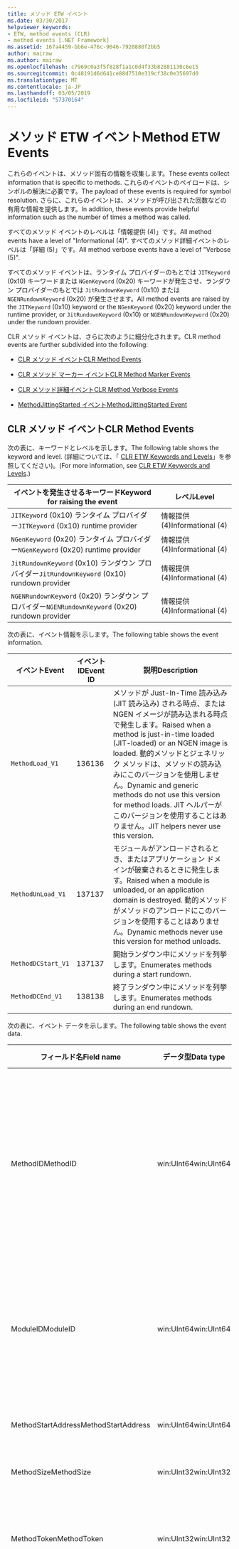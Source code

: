 ```yaml
---
title: メソッド ETW イベント
ms.date: 03/30/2017
helpviewer_keywords:
- ETW, method events (CLR)
- method events [.NET Framework]
ms.assetid: 167a4459-bb6e-476c-9046-7920880f2bb5
author: mairaw
ms.author: mairaw
ms.openlocfilehash: c7969c0a3f5f828f1a1c0d4f33b82881130c6e15
ms.sourcegitcommit: 0c48191d6d641ce88d7510e319cf38c0e35697d0
ms.translationtype: MT
ms.contentlocale: ja-JP
ms.lasthandoff: 03/05/2019
ms.locfileid: "57370164"
---
```

# <a name="method-etw-events"></a><span data-ttu-id="90978-102">メソッド ETW イベント</span><span class="sxs-lookup"><span data-stu-id="90978-102">Method ETW Events</span></span>

<a name="top"></a> <span data-ttu-id="90978-103">これらのイベントは、メソッド固有の情報を収集します。</span><span class="sxs-lookup"><span data-stu-id="90978-103">These events collect information that is specific to methods.</span></span> <span data-ttu-id="90978-104">これらのイベントのペイロードは、シンボルの解決に必要です。</span><span class="sxs-lookup"><span data-stu-id="90978-104">The payload of these events is required for symbol resolution.</span></span> <span data-ttu-id="90978-105">さらに、これらのイベントは、メソッドが呼び出された回数などの有用な情報を提供します。</span><span class="sxs-lookup"><span data-stu-id="90978-105">In addition, these events provide helpful information such as the number of times a method was called.</span></span>

<span data-ttu-id="90978-106">すべてのメソッド イベントのレベルは「情報提供 (4)」です。</span><span class="sxs-lookup"><span data-stu-id="90978-106">All method events have a level of "Informational (4)".</span></span> <span data-ttu-id="90978-107">すべてのメソッド詳細イベントのレベルは「詳細 (5)」です。</span><span class="sxs-lookup"><span data-stu-id="90978-107">All method verbose events have a level of "Verbose (5)".</span></span>

<span data-ttu-id="90978-108">すべてのメソッド イベントは、ランタイム プロバイダーのもとでは `JITKeyword` (0x10) キーワードまたは `NGenKeyword` (0x20) キーワードが発生させ、ランダウン プロバイダーのもとでは `JitRundownKeyword` (0x10) または `NGENRundownKeyword` (0x20) が発生させます。</span><span class="sxs-lookup"><span data-stu-id="90978-108">All method events are raised by the `JITKeyword` (0x10) keyword or the `NGenKeyword` (0x20) keyword under the runtime provider, or `JitRundownKeyword` (0x10) or `NGENRundownKeyword` (0x20) under the rundown provider.</span></span>

<span data-ttu-id="90978-109">CLR メソッド イベントは、さらに次のように細分化されます。</span><span class="sxs-lookup"><span data-stu-id="90978-109">CLR method events are further subdivided into the following:</span></span>

- [<span data-ttu-id="90978-110">CLR メソッド イベント</span><span class="sxs-lookup"><span data-stu-id="90978-110">CLR Method Events</span></span>](#clr_method_events)

- [<span data-ttu-id="90978-111">CLR メソッド マーカー イベント</span><span class="sxs-lookup"><span data-stu-id="90978-111">CLR Method Marker Events</span></span>](#clr_method_marker_events)

- [<span data-ttu-id="90978-112">CLR メソッド詳細イベント</span><span class="sxs-lookup"><span data-stu-id="90978-112">CLR Method Verbose Events</span></span>](#clr_method_verbose_events)

- [<span data-ttu-id="90978-113">MethodJittingStarted イベント</span><span class="sxs-lookup"><span data-stu-id="90978-113">MethodJittingStarted Event</span></span>](#methodjittingstarted_event)

<a name="clr_method_events"></a>

## <a name="clr-method-events"></a><span data-ttu-id="90978-114">CLR メソッド イベント</span><span class="sxs-lookup"><span data-stu-id="90978-114">CLR Method Events</span></span>

<span data-ttu-id="90978-115">次の表に、キーワードとレベルを示します。</span><span class="sxs-lookup"><span data-stu-id="90978-115">The following table shows the keyword and level.</span></span> <span data-ttu-id="90978-116">(詳細については、「 [CLR ETW Keywords and Levels](../../../docs/framework/performance/clr-etw-keywords-and-levels.md)」を参照してください)。</span><span class="sxs-lookup"><span data-stu-id="90978-116">(For more information, see [CLR ETW Keywords and Levels](../../../docs/framework/performance/clr-etw-keywords-and-levels.md).)</span></span>

|<span data-ttu-id="90978-117">イベントを発生させるキーワード</span><span class="sxs-lookup"><span data-stu-id="90978-117">Keyword for raising the event</span></span>|<span data-ttu-id="90978-118">レベル</span><span class="sxs-lookup"><span data-stu-id="90978-118">Level</span></span>|
|-----------------------------------|-----------|
|<span data-ttu-id="90978-119">`JITKeyword` (0x10) ランタイム プロバイダー</span><span class="sxs-lookup"><span data-stu-id="90978-119">`JITKeyword` (0x10) runtime provider</span></span>|<span data-ttu-id="90978-120">情報提供 (4)</span><span class="sxs-lookup"><span data-stu-id="90978-120">Informational (4)</span></span>|
|<span data-ttu-id="90978-121">`NGenKeyword` (0x20) ランタイム プロバイダー</span><span class="sxs-lookup"><span data-stu-id="90978-121">`NGenKeyword` (0x20) runtime provider</span></span>|<span data-ttu-id="90978-122">情報提供 (4)</span><span class="sxs-lookup"><span data-stu-id="90978-122">Informational (4)</span></span>|
|<span data-ttu-id="90978-123">`JitRundownKeyword` (0x10) ランダウン プロバイダー</span><span class="sxs-lookup"><span data-stu-id="90978-123">`JitRundownKeyword` (0x10) rundown provider</span></span>|<span data-ttu-id="90978-124">情報提供 (4)</span><span class="sxs-lookup"><span data-stu-id="90978-124">Informational (4)</span></span>|
|<span data-ttu-id="90978-125">`NGENRundownKeyword` (0x20) ランダウン プロバイダー</span><span class="sxs-lookup"><span data-stu-id="90978-125">`NGENRundownKeyword` (0x20) rundown provider</span></span>|<span data-ttu-id="90978-126">情報提供 (4)</span><span class="sxs-lookup"><span data-stu-id="90978-126">Informational (4)</span></span>|

<span data-ttu-id="90978-127">次の表に、イベント情報を示します。</span><span class="sxs-lookup"><span data-stu-id="90978-127">The following table shows the event information.</span></span>

|<span data-ttu-id="90978-128">イベント</span><span class="sxs-lookup"><span data-stu-id="90978-128">Event</span></span>|<span data-ttu-id="90978-129">イベント ID</span><span class="sxs-lookup"><span data-stu-id="90978-129">Event ID</span></span>|<span data-ttu-id="90978-130">説明</span><span class="sxs-lookup"><span data-stu-id="90978-130">Description</span></span>|
|-----------|--------------|-----------------|
|`MethodLoad_V1`|<span data-ttu-id="90978-131">136</span><span class="sxs-lookup"><span data-stu-id="90978-131">136</span></span>|<span data-ttu-id="90978-132">メソッドが Just-In-Time 読み込み (JIT 読み込み) される時点、または NGEN イメージが読み込まれる時点で発生します。</span><span class="sxs-lookup"><span data-stu-id="90978-132">Raised when a method is just-in-time loaded (JIT-loaded) or an NGEN image is loaded.</span></span> <span data-ttu-id="90978-133">動的メソッドとジェネリック メソッドは、メソッドの読み込みにこのバージョンを使用しません。</span><span class="sxs-lookup"><span data-stu-id="90978-133">Dynamic and generic methods do not use this version for method loads.</span></span> <span data-ttu-id="90978-134">JIT ヘルパーがこのバージョンを使用することはありません。</span><span class="sxs-lookup"><span data-stu-id="90978-134">JIT helpers never use this version.</span></span>|
|`MethodUnLoad_V1`|<span data-ttu-id="90978-135">137</span><span class="sxs-lookup"><span data-stu-id="90978-135">137</span></span>|<span data-ttu-id="90978-136">モジュールがアンロードされるとき、またはアプリケーション ドメインが破棄されるときに発生します。</span><span class="sxs-lookup"><span data-stu-id="90978-136">Raised when a module is unloaded, or an application domain is destroyed.</span></span> <span data-ttu-id="90978-137">動的メソッドがメソッドのアンロードにこのバージョンを使用することはありません。</span><span class="sxs-lookup"><span data-stu-id="90978-137">Dynamic methods never use this version for method unloads.</span></span>|
|`MethodDCStart_V1`|<span data-ttu-id="90978-138">137</span><span class="sxs-lookup"><span data-stu-id="90978-138">137</span></span>|<span data-ttu-id="90978-139">開始ランダウン中にメソッドを列挙します。</span><span class="sxs-lookup"><span data-stu-id="90978-139">Enumerates methods during a start rundown.</span></span>|
|`MethodDCEnd_V1`|<span data-ttu-id="90978-140">138</span><span class="sxs-lookup"><span data-stu-id="90978-140">138</span></span>|<span data-ttu-id="90978-141">終了ランダウン中にメソッドを列挙します。</span><span class="sxs-lookup"><span data-stu-id="90978-141">Enumerates methods during an end rundown.</span></span>|

<span data-ttu-id="90978-142">次の表に、イベント データを示します。</span><span class="sxs-lookup"><span data-stu-id="90978-142">The following table shows the event data.</span></span>

|<span data-ttu-id="90978-143">フィールド名</span><span class="sxs-lookup"><span data-stu-id="90978-143">Field name</span></span>|<span data-ttu-id="90978-144">データ型</span><span class="sxs-lookup"><span data-stu-id="90978-144">Data type</span></span>|<span data-ttu-id="90978-145">説明</span><span class="sxs-lookup"><span data-stu-id="90978-145">Description</span></span>|
|----------------|---------------|-----------------|
|<span data-ttu-id="90978-146">MethodID</span><span class="sxs-lookup"><span data-stu-id="90978-146">MethodID</span></span>|<span data-ttu-id="90978-147">win:UInt64</span><span class="sxs-lookup"><span data-stu-id="90978-147">win:UInt64</span></span>|<span data-ttu-id="90978-148">メソッドの一意の識別子。</span><span class="sxs-lookup"><span data-stu-id="90978-148">Unique identifier of a method.</span></span> <span data-ttu-id="90978-149">JIT ヘルパー メソッドの場合、これはメソッドの開始アドレスに設定されます。</span><span class="sxs-lookup"><span data-stu-id="90978-149">For JIT helper methods, this is set to the start address of the method.</span></span>|
|<span data-ttu-id="90978-150">ModuleID</span><span class="sxs-lookup"><span data-stu-id="90978-150">ModuleID</span></span>|<span data-ttu-id="90978-151">win:UInt64</span><span class="sxs-lookup"><span data-stu-id="90978-151">win:UInt64</span></span>|<span data-ttu-id="90978-152">このメソッドが属するモジュールの識別子 (JIT ヘルパーの場合は 0)。</span><span class="sxs-lookup"><span data-stu-id="90978-152">Identifier of the module to which this method belongs (0 for JIT helpers).</span></span>|
|<span data-ttu-id="90978-153">MethodStartAddress</span><span class="sxs-lookup"><span data-stu-id="90978-153">MethodStartAddress</span></span>|<span data-ttu-id="90978-154">win:UInt64</span><span class="sxs-lookup"><span data-stu-id="90978-154">win:UInt64</span></span>|<span data-ttu-id="90978-155">メソッドの開始アドレス。</span><span class="sxs-lookup"><span data-stu-id="90978-155">Start address of the method.</span></span>|
|<span data-ttu-id="90978-156">MethodSize</span><span class="sxs-lookup"><span data-stu-id="90978-156">MethodSize</span></span>|<span data-ttu-id="90978-157">win:UInt32</span><span class="sxs-lookup"><span data-stu-id="90978-157">win:UInt32</span></span>|<span data-ttu-id="90978-158">メソッドのサイズ。</span><span class="sxs-lookup"><span data-stu-id="90978-158">Size of the method.</span></span>|
|<span data-ttu-id="90978-159">MethodToken</span><span class="sxs-lookup"><span data-stu-id="90978-159">MethodToken</span></span>|<span data-ttu-id="90978-160">win:UInt32</span><span class="sxs-lookup"><span data-stu-id="90978-160">win:UInt32</span></span>|<span data-ttu-id="90978-161">動的メソッドおよび JIT ヘルパーの場合は 0。</span><span class="sxs-lookup"><span data-stu-id="90978-161">0 for dynamic methods and JIT helpers.</span></span>|
|<span data-ttu-id="90978-162">MethodFlags</span><span class="sxs-lookup"><span data-stu-id="90978-162">MethodFlags</span></span>|<span data-ttu-id="90978-163">win:UInt32</span><span class="sxs-lookup"><span data-stu-id="90978-163">win:UInt32</span></span>|<span data-ttu-id="90978-164">0x1:動的メソッド。</span><span class="sxs-lookup"><span data-stu-id="90978-164">0x1: Dynamic method.</span></span><br /><br /> <span data-ttu-id="90978-165">0x2:ジェネリック メソッド。</span><span class="sxs-lookup"><span data-stu-id="90978-165">0x2: Generic method.</span></span><br /><br /> <span data-ttu-id="90978-166">0x4:コードの JIT コンパイルされたメソッド (それ以外の場合の NGEN ネイティブ イメージ コード)。</span><span class="sxs-lookup"><span data-stu-id="90978-166">0x4: JIT-compiled code method (otherwise NGEN native image code).</span></span><br /><br /> <span data-ttu-id="90978-167">0x8:ヘルパー メソッドです。</span><span class="sxs-lookup"><span data-stu-id="90978-167">0x8: Helper method.</span></span>|
|<span data-ttu-id="90978-168">ClrInstanceID</span><span class="sxs-lookup"><span data-stu-id="90978-168">ClrInstanceID</span></span>|<span data-ttu-id="90978-169">win:UInt16</span><span class="sxs-lookup"><span data-stu-id="90978-169">win:UInt16</span></span>|<span data-ttu-id="90978-170">CLR または CoreCLR のインスタンスの一意の ID。</span><span class="sxs-lookup"><span data-stu-id="90978-170">Unique ID for the instance of CLR or CoreCLR.</span></span>|

[<span data-ttu-id="90978-171">ページのトップへ</span><span class="sxs-lookup"><span data-stu-id="90978-171">Back to top</span></span>](#top)

<a name="clr_method_marker_events"></a>

## <a name="clr-method-marker-events"></a><span data-ttu-id="90978-172">CLR メソッド マーカー イベント</span><span class="sxs-lookup"><span data-stu-id="90978-172">CLR Method Marker Events</span></span>

<span data-ttu-id="90978-173">これらのイベントはランダウン プロバイダーのもとでしか発生しません。</span><span class="sxs-lookup"><span data-stu-id="90978-173">These events are raised only under the rundown provider.</span></span> <span data-ttu-id="90978-174">これらは、開始ランダウンまたは終了ランダウン中にメソッド列挙体の終わりを示します。</span><span class="sxs-lookup"><span data-stu-id="90978-174">They signify the end of method enumeration during a start or end rundown.</span></span> <span data-ttu-id="90978-175">(つまり、 `NGENRundownKeyword`、 `JitRundownKeyword`、 `LoaderRundownKeyword`、または `AppDomainResourceManagementRundownKeyword` のキーワードが有効な場合に発生します。)</span><span class="sxs-lookup"><span data-stu-id="90978-175">(That is, they are raised when the `NGENRundownKeyword`, `JitRundownKeyword`, `LoaderRundownKeyword`, or `AppDomainResourceManagementRundownKeyword` keyword is enabled.)</span></span>

<span data-ttu-id="90978-176">次の表に、キーワードとレベルを示します。</span><span class="sxs-lookup"><span data-stu-id="90978-176">The following table shows the keyword and level.</span></span>

|<span data-ttu-id="90978-177">イベントを発生させるキーワード</span><span class="sxs-lookup"><span data-stu-id="90978-177">Keyword for raising the event</span></span>|<span data-ttu-id="90978-178">レベル</span><span class="sxs-lookup"><span data-stu-id="90978-178">Level</span></span>|
|-----------------------------------|-----------|
|<span data-ttu-id="90978-179">`AppDomainResourceManagementRundownKeyword` (0x800) ランダウン プロバイダー</span><span class="sxs-lookup"><span data-stu-id="90978-179">`AppDomainResourceManagementRundownKeyword` (0x800) rundown provider</span></span>|<span data-ttu-id="90978-180">情報提供 (4)</span><span class="sxs-lookup"><span data-stu-id="90978-180">Informational (4)</span></span>|
|<span data-ttu-id="90978-181">`JitRundownKeyword` (0x10) ランダウン プロバイダー</span><span class="sxs-lookup"><span data-stu-id="90978-181">`JitRundownKeyword` (0x10) rundown provider</span></span>|<span data-ttu-id="90978-182">情報提供 (4)</span><span class="sxs-lookup"><span data-stu-id="90978-182">Informational (4)</span></span>|
|<span data-ttu-id="90978-183">`NGENRundownKeyword` (0x20) ランダウン プロバイダー</span><span class="sxs-lookup"><span data-stu-id="90978-183">`NGENRundownKeyword` (0x20) rundown provider</span></span>|<span data-ttu-id="90978-184">情報提供 (4)</span><span class="sxs-lookup"><span data-stu-id="90978-184">Informational (4)</span></span>|

<span data-ttu-id="90978-185">次の表に、イベント情報を示します。</span><span class="sxs-lookup"><span data-stu-id="90978-185">The following table shows the event information.</span></span>

|<span data-ttu-id="90978-186">イベント</span><span class="sxs-lookup"><span data-stu-id="90978-186">Event</span></span>|<span data-ttu-id="90978-187">イベント ID</span><span class="sxs-lookup"><span data-stu-id="90978-187">Event ID</span></span>|<span data-ttu-id="90978-188">説明</span><span class="sxs-lookup"><span data-stu-id="90978-188">Description</span></span>|
|-----------|--------------|----------------|
|`DCStartInit_V1`|<span data-ttu-id="90978-189">147</span><span class="sxs-lookup"><span data-stu-id="90978-189">147</span></span>|<span data-ttu-id="90978-190">開始ランダウン中に列挙体の始まりの前に送信されます。</span><span class="sxs-lookup"><span data-stu-id="90978-190">Sent before the start of the enumeration during a start rundown.</span></span>|
|`DCStartComplete_V1`|<span data-ttu-id="90978-191">145</span><span class="sxs-lookup"><span data-stu-id="90978-191">145</span></span>|<span data-ttu-id="90978-192">開始ランダウン中に列挙体の終わりに送信されます。</span><span class="sxs-lookup"><span data-stu-id="90978-192">Sent at the end of the enumeration during a start rundown.</span></span>|
|`DCEndInit_V1`|<span data-ttu-id="90978-193">148</span><span class="sxs-lookup"><span data-stu-id="90978-193">148</span></span>|<span data-ttu-id="90978-194">終了ランダウン中に列挙体の始まりの前に送信されます。</span><span class="sxs-lookup"><span data-stu-id="90978-194">Sent before the start of the enumeration during an end rundown.</span></span>|
|`DCEndComplete_V1`|<span data-ttu-id="90978-195">146</span><span class="sxs-lookup"><span data-stu-id="90978-195">146</span></span>|<span data-ttu-id="90978-196">終了ランダウン中に列挙体の終わりに送信されます。</span><span class="sxs-lookup"><span data-stu-id="90978-196">Sent at the end of the enumeration during an end rundown.</span></span>|

<span data-ttu-id="90978-197">次の表に、イベント データを示します。</span><span class="sxs-lookup"><span data-stu-id="90978-197">The following table shows the event data.</span></span>

|<span data-ttu-id="90978-198">フィールド名</span><span class="sxs-lookup"><span data-stu-id="90978-198">Field name</span></span>|<span data-ttu-id="90978-199">データ型</span><span class="sxs-lookup"><span data-stu-id="90978-199">Data type</span></span>|<span data-ttu-id="90978-200">説明</span><span class="sxs-lookup"><span data-stu-id="90978-200">Description</span></span>|
|----------------|---------------|-----------------|
|<span data-ttu-id="90978-201">ClrInstanceID</span><span class="sxs-lookup"><span data-stu-id="90978-201">ClrInstanceID</span></span>|<span data-ttu-id="90978-202">win:UInt16</span><span class="sxs-lookup"><span data-stu-id="90978-202">win:UInt16</span></span>|<span data-ttu-id="90978-203">CLR または CoreCLR のインスタンスの一意の ID。</span><span class="sxs-lookup"><span data-stu-id="90978-203">Unique ID for the instance of CLR or CoreCLR.</span></span>|

[<span data-ttu-id="90978-204">ページのトップへ</span><span class="sxs-lookup"><span data-stu-id="90978-204">Back to top</span></span>](#top)

<a name="clr_method_verbose_events"></a>

## <a name="clr-method-verbose-events"></a><span data-ttu-id="90978-205">CLR メソッド詳細イベント</span><span class="sxs-lookup"><span data-stu-id="90978-205">CLR Method Verbose Events</span></span>

<span data-ttu-id="90978-206">次の表に、キーワードとレベルを示します。</span><span class="sxs-lookup"><span data-stu-id="90978-206">The following table shows the keyword and level.</span></span>

|<span data-ttu-id="90978-207">イベントを発生させるキーワード</span><span class="sxs-lookup"><span data-stu-id="90978-207">Keyword for raising the event</span></span>|<span data-ttu-id="90978-208">レベル</span><span class="sxs-lookup"><span data-stu-id="90978-208">Level</span></span>|
|-----------------------------------|-----------|
|<span data-ttu-id="90978-209">`JITKeyword` (0x10) ランタイム プロバイダー</span><span class="sxs-lookup"><span data-stu-id="90978-209">`JITKeyword` (0x10) runtime provider</span></span>|<span data-ttu-id="90978-210">詳細 (5)</span><span class="sxs-lookup"><span data-stu-id="90978-210">Verbose (5)</span></span>|
|<span data-ttu-id="90978-211">`NGenKeyword` (0x20) ランタイム プロバイダー</span><span class="sxs-lookup"><span data-stu-id="90978-211">`NGenKeyword` (0x20) runtime provider</span></span>|<span data-ttu-id="90978-212">詳細 (5)</span><span class="sxs-lookup"><span data-stu-id="90978-212">Verbose (5)</span></span>|
|<span data-ttu-id="90978-213">`JitRundownKeyword` (0x10) ランダウン プロバイダー</span><span class="sxs-lookup"><span data-stu-id="90978-213">`JitRundownKeyword` (0x10) rundown provider</span></span>|<span data-ttu-id="90978-214">詳細 (5)</span><span class="sxs-lookup"><span data-stu-id="90978-214">Verbose (5)</span></span>|
|<span data-ttu-id="90978-215">`NGENRundownKeyword` (0x20) ランダウン プロバイダー</span><span class="sxs-lookup"><span data-stu-id="90978-215">`NGENRundownKeyword` (0x20) rundown provider</span></span>|<span data-ttu-id="90978-216">詳細 (5)</span><span class="sxs-lookup"><span data-stu-id="90978-216">Verbose (5)</span></span>|

<span data-ttu-id="90978-217">次の表に、イベント情報を示します。</span><span class="sxs-lookup"><span data-stu-id="90978-217">The following table shows the event information.</span></span>

|<span data-ttu-id="90978-218">イベント</span><span class="sxs-lookup"><span data-stu-id="90978-218">Event</span></span>|<span data-ttu-id="90978-219">イベント ID</span><span class="sxs-lookup"><span data-stu-id="90978-219">Event ID</span></span>|<span data-ttu-id="90978-220">説明</span><span class="sxs-lookup"><span data-stu-id="90978-220">Description</span></span>|
|-----------|--------------|-----------------|
|`MethodLoadVerbose_V1`|<span data-ttu-id="90978-221">143</span><span class="sxs-lookup"><span data-stu-id="90978-221">143</span></span>|<span data-ttu-id="90978-222">メソッドが JIT 読み込みされるとき、または NGEN イメージが読み込まれるときに発生します。</span><span class="sxs-lookup"><span data-stu-id="90978-222">Raised when a method is JIT-loaded or an NGEN image is loaded.</span></span> <span data-ttu-id="90978-223">動的メソッドとジェネリック メソッドは、メソッドの読み込みに常にこのバージョンを使用します。</span><span class="sxs-lookup"><span data-stu-id="90978-223">Dynamic and generic methods always use this version for method loads.</span></span> <span data-ttu-id="90978-224">JIT ヘルパーは常にこのバージョンを使用します。</span><span class="sxs-lookup"><span data-stu-id="90978-224">JIT helpers always use this version.</span></span>|
|`MethodUnLoadVerbose_V1`|<span data-ttu-id="90978-225">144</span><span class="sxs-lookup"><span data-stu-id="90978-225">144</span></span>|<span data-ttu-id="90978-226">動的メソッドが破棄されるとき、またはモジュールがアンロードされるとき、あるいはアプリケーション ドメインが破棄されるときに発生します。</span><span class="sxs-lookup"><span data-stu-id="90978-226">Raised when a dynamic method is destroyed, a module is unloaded, or an application domain is destroyed.</span></span> <span data-ttu-id="90978-227">動的メソッドは、メソッドのアンロードに常にこのバージョンを使用します。</span><span class="sxs-lookup"><span data-stu-id="90978-227">Dynamic methods always use this version for method unloads.</span></span>|
|`MethodDCStartVerbose_V1`|<span data-ttu-id="90978-228">141</span><span class="sxs-lookup"><span data-stu-id="90978-228">141</span></span>|<span data-ttu-id="90978-229">開始ランダウン中にメソッドを列挙します。</span><span class="sxs-lookup"><span data-stu-id="90978-229">Enumerates methods during a start rundown.</span></span>|
|`MethodDCEndVerbose_V1`|<span data-ttu-id="90978-230">142</span><span class="sxs-lookup"><span data-stu-id="90978-230">142</span></span>|<span data-ttu-id="90978-231">終了ランダウン中にメソッドを列挙します。</span><span class="sxs-lookup"><span data-stu-id="90978-231">Enumerates methods during an end rundown.</span></span>|

<span data-ttu-id="90978-232">次の表に、イベント データを示します。</span><span class="sxs-lookup"><span data-stu-id="90978-232">The following table shows the event data.</span></span>

|<span data-ttu-id="90978-233">フィールド名</span><span class="sxs-lookup"><span data-stu-id="90978-233">Field name</span></span>|<span data-ttu-id="90978-234">データ型</span><span class="sxs-lookup"><span data-stu-id="90978-234">Data type</span></span>|<span data-ttu-id="90978-235">説明</span><span class="sxs-lookup"><span data-stu-id="90978-235">Description</span></span>|
|----------------|---------------|-----------------|
|<span data-ttu-id="90978-236">MethodID</span><span class="sxs-lookup"><span data-stu-id="90978-236">MethodID</span></span>|<span data-ttu-id="90978-237">win:UInt64</span><span class="sxs-lookup"><span data-stu-id="90978-237">win:UInt64</span></span>|<span data-ttu-id="90978-238">メソッドの一意の識別子。</span><span class="sxs-lookup"><span data-stu-id="90978-238">Unique identifier of the method.</span></span> <span data-ttu-id="90978-239">JIT ヘルパー メソッドの場合は、メソッドの開始アドレスに設定されます。</span><span class="sxs-lookup"><span data-stu-id="90978-239">For JIT helper methods, set to the start address of the method.</span></span>|
|<span data-ttu-id="90978-240">ModuleID</span><span class="sxs-lookup"><span data-stu-id="90978-240">ModuleID</span></span>|<span data-ttu-id="90978-241">win:UInt64</span><span class="sxs-lookup"><span data-stu-id="90978-241">win:UInt64</span></span>|<span data-ttu-id="90978-242">このメソッドが属するモジュールの識別子 (JIT ヘルパーの場合は 0)。</span><span class="sxs-lookup"><span data-stu-id="90978-242">Identifier of the module to which this method belongs (0 for JIT helpers).</span></span>|
|<span data-ttu-id="90978-243">MethodStartAddress</span><span class="sxs-lookup"><span data-stu-id="90978-243">MethodStartAddress</span></span>|<span data-ttu-id="90978-244">win:UInt64</span><span class="sxs-lookup"><span data-stu-id="90978-244">win:UInt64</span></span>|<span data-ttu-id="90978-245">開始アドレス。</span><span class="sxs-lookup"><span data-stu-id="90978-245">Start address.</span></span>|
|<span data-ttu-id="90978-246">MethodSize</span><span class="sxs-lookup"><span data-stu-id="90978-246">MethodSize</span></span>|<span data-ttu-id="90978-247">win:UInt32</span><span class="sxs-lookup"><span data-stu-id="90978-247">win:UInt32</span></span>|<span data-ttu-id="90978-248">メソッドの長さ。</span><span class="sxs-lookup"><span data-stu-id="90978-248">Method length.</span></span>|
|<span data-ttu-id="90978-249">MethodToken</span><span class="sxs-lookup"><span data-stu-id="90978-249">MethodToken</span></span>|<span data-ttu-id="90978-250">win:UInt32</span><span class="sxs-lookup"><span data-stu-id="90978-250">win:UInt32</span></span>|<span data-ttu-id="90978-251">動的メソッドおよび JIT ヘルパーの場合は 0。</span><span class="sxs-lookup"><span data-stu-id="90978-251">0 for dynamic methods and JIT helpers.</span></span>|
|<span data-ttu-id="90978-252">MethodFlags</span><span class="sxs-lookup"><span data-stu-id="90978-252">MethodFlags</span></span>|<span data-ttu-id="90978-253">win:UInt32</span><span class="sxs-lookup"><span data-stu-id="90978-253">win:UInt32</span></span>|<span data-ttu-id="90978-254">0x1:動的メソッド。</span><span class="sxs-lookup"><span data-stu-id="90978-254">0x1: Dynamic method.</span></span><br /><br /> <span data-ttu-id="90978-255">0x2:ジェネリック メソッド。</span><span class="sxs-lookup"><span data-stu-id="90978-255">0x2: Generic method.</span></span><br /><br /> <span data-ttu-id="90978-256">0x4:(それ以外の場合、NGen.exe によって生成された) メソッドを JIT コンパイル</span><span class="sxs-lookup"><span data-stu-id="90978-256">0x4: JIT-compiled method (otherwise, generated by NGen.exe)</span></span><br /><br /> <span data-ttu-id="90978-257">0x8:ヘルパー メソッドです。</span><span class="sxs-lookup"><span data-stu-id="90978-257">0x8: Helper method.</span></span>|
|<span data-ttu-id="90978-258">MethodNameSpace</span><span class="sxs-lookup"><span data-stu-id="90978-258">MethodNameSpace</span></span>|<span data-ttu-id="90978-259">win:UnicodeString</span><span class="sxs-lookup"><span data-stu-id="90978-259">win:UnicodeString</span></span>|<span data-ttu-id="90978-260">メソッドに関連付けられた完全な名前空間名。</span><span class="sxs-lookup"><span data-stu-id="90978-260">Full namespace name associated with the method.</span></span>|
|<span data-ttu-id="90978-261">MethodName</span><span class="sxs-lookup"><span data-stu-id="90978-261">MethodName</span></span>|<span data-ttu-id="90978-262">win:UnicodeString</span><span class="sxs-lookup"><span data-stu-id="90978-262">win:UnicodeString</span></span>|<span data-ttu-id="90978-263">メソッドに関連付けられた完全クラス名。</span><span class="sxs-lookup"><span data-stu-id="90978-263">Full class name associated with the method.</span></span>|
|<span data-ttu-id="90978-264">MethodSignature</span><span class="sxs-lookup"><span data-stu-id="90978-264">MethodSignature</span></span>|<span data-ttu-id="90978-265">win:UnicodeString</span><span class="sxs-lookup"><span data-stu-id="90978-265">win:UnicodeString</span></span>|<span data-ttu-id="90978-266">メソッドのシグネチャ (型名のコンマ区切りリスト)。</span><span class="sxs-lookup"><span data-stu-id="90978-266">Signature of the method (comma-separated list of type names).</span></span>|
|<span data-ttu-id="90978-267">ClrInstanceID</span><span class="sxs-lookup"><span data-stu-id="90978-267">ClrInstanceID</span></span>|<span data-ttu-id="90978-268">win:UInt16</span><span class="sxs-lookup"><span data-stu-id="90978-268">win:UInt16</span></span>|<span data-ttu-id="90978-269">CLR または CoreCLR のインスタンスの一意の ID。</span><span class="sxs-lookup"><span data-stu-id="90978-269">Unique ID for the instance of CLR or CoreCLR.</span></span>|

[<span data-ttu-id="90978-270">ページのトップへ</span><span class="sxs-lookup"><span data-stu-id="90978-270">Back to top</span></span>](#top)

<a name="methodjittingstarted_event"></a>

## <a name="methodjittingstarted-event"></a><span data-ttu-id="90978-271">MethodJittingStarted イベント</span><span class="sxs-lookup"><span data-stu-id="90978-271">MethodJittingStarted Event</span></span>

<span data-ttu-id="90978-272">次の表に、キーワードとレベルを示します。</span><span class="sxs-lookup"><span data-stu-id="90978-272">The following table shows the keyword and level.</span></span>

|<span data-ttu-id="90978-273">イベントを発生させるキーワード</span><span class="sxs-lookup"><span data-stu-id="90978-273">Keyword for raising the event</span></span>|<span data-ttu-id="90978-274">レベル</span><span class="sxs-lookup"><span data-stu-id="90978-274">Level</span></span>|
|-----------------------------------|-----------|
|<span data-ttu-id="90978-275">`JITKeyword` (0x10) ランタイム プロバイダー</span><span class="sxs-lookup"><span data-stu-id="90978-275">`JITKeyword` (0x10) runtime provider</span></span>|<span data-ttu-id="90978-276">詳細 (5)</span><span class="sxs-lookup"><span data-stu-id="90978-276">Verbose (5)</span></span>|
|<span data-ttu-id="90978-277">`NGenKeyword` (0x20) ランタイム プロバイダー</span><span class="sxs-lookup"><span data-stu-id="90978-277">`NGenKeyword` (0x20) runtime provider</span></span>|<span data-ttu-id="90978-278">詳細 (5)</span><span class="sxs-lookup"><span data-stu-id="90978-278">Verbose (5)</span></span>|
|<span data-ttu-id="90978-279">`JitRundownKeyword` (0x10) ランダウン プロバイダー</span><span class="sxs-lookup"><span data-stu-id="90978-279">`JitRundownKeyword` (0x10) rundown provider</span></span>|<span data-ttu-id="90978-280">詳細 (5)</span><span class="sxs-lookup"><span data-stu-id="90978-280">Verbose (5)</span></span>|
|<span data-ttu-id="90978-281">`NGENRundownKeyword` (0x20) ランダウン プロバイダー</span><span class="sxs-lookup"><span data-stu-id="90978-281">`NGENRundownKeyword` (0x20) rundown provider</span></span>|<span data-ttu-id="90978-282">詳細 (5)</span><span class="sxs-lookup"><span data-stu-id="90978-282">Verbose (5)</span></span>|

<span data-ttu-id="90978-283">次の表に、イベント情報を示します。</span><span class="sxs-lookup"><span data-stu-id="90978-283">The following table shows the event information.</span></span>

|<span data-ttu-id="90978-284">イベント</span><span class="sxs-lookup"><span data-stu-id="90978-284">Event</span></span>|<span data-ttu-id="90978-285">イベント ID</span><span class="sxs-lookup"><span data-stu-id="90978-285">Event ID</span></span>|<span data-ttu-id="90978-286">説明</span><span class="sxs-lookup"><span data-stu-id="90978-286">Description</span></span>|
|-----------|--------------|-----------------|
|`MethodJittingStarted`|<span data-ttu-id="90978-287">145</span><span class="sxs-lookup"><span data-stu-id="90978-287">145</span></span>|<span data-ttu-id="90978-288">メソッドが JIT コンパイルされているときに発生します。</span><span class="sxs-lookup"><span data-stu-id="90978-288">Raised when a method is being JIT-compiled.</span></span>|

<span data-ttu-id="90978-289">次の表に、イベント データを示します。</span><span class="sxs-lookup"><span data-stu-id="90978-289">The following table shows the event data.</span></span>

|<span data-ttu-id="90978-290">フィールド名</span><span class="sxs-lookup"><span data-stu-id="90978-290">Field name</span></span>|<span data-ttu-id="90978-291">データ型</span><span class="sxs-lookup"><span data-stu-id="90978-291">Data type</span></span>|<span data-ttu-id="90978-292">説明</span><span class="sxs-lookup"><span data-stu-id="90978-292">Description</span></span>|
|----------------|---------------|-----------------|
|<span data-ttu-id="90978-293">MethodID</span><span class="sxs-lookup"><span data-stu-id="90978-293">MethodID</span></span>|<span data-ttu-id="90978-294">win:UInt64</span><span class="sxs-lookup"><span data-stu-id="90978-294">win:UInt64</span></span>|<span data-ttu-id="90978-295">メソッドの一意の識別子。</span><span class="sxs-lookup"><span data-stu-id="90978-295">Unique identifier of the method.</span></span>|
|<span data-ttu-id="90978-296">ModuleID</span><span class="sxs-lookup"><span data-stu-id="90978-296">ModuleID</span></span>|<span data-ttu-id="90978-297">win:UInt64</span><span class="sxs-lookup"><span data-stu-id="90978-297">win:UInt64</span></span>|<span data-ttu-id="90978-298">このメソッドが属するモジュールの識別子。</span><span class="sxs-lookup"><span data-stu-id="90978-298">Identifier of the module to which this method belongs.</span></span>|
|<span data-ttu-id="90978-299">MethodToken</span><span class="sxs-lookup"><span data-stu-id="90978-299">MethodToken</span></span>|<span data-ttu-id="90978-300">win:UInt32</span><span class="sxs-lookup"><span data-stu-id="90978-300">win:UInt32</span></span>|<span data-ttu-id="90978-301">動的メソッドおよび JIT ヘルパーの場合は 0。</span><span class="sxs-lookup"><span data-stu-id="90978-301">0 for dynamic methods and JIT helpers.</span></span>|
|<span data-ttu-id="90978-302">MethodILSize</span><span class="sxs-lookup"><span data-stu-id="90978-302">MethodILSize</span></span>|<span data-ttu-id="90978-303">win:UInt32</span><span class="sxs-lookup"><span data-stu-id="90978-303">win:UInt32</span></span>|<span data-ttu-id="90978-304">JIT コンパイルされているメソッドの Microsoft intermediate language (MSIL) のサイズ。</span><span class="sxs-lookup"><span data-stu-id="90978-304">The size of the Microsoft intermediate language (MSIL) for the method that is being JIT-compiled.</span></span>|
|<span data-ttu-id="90978-305">MethodNameSpace</span><span class="sxs-lookup"><span data-stu-id="90978-305">MethodNameSpace</span></span>|<span data-ttu-id="90978-306">win:UnicodeString</span><span class="sxs-lookup"><span data-stu-id="90978-306">win:UnicodeString</span></span>|<span data-ttu-id="90978-307">メソッドに関連付けられた完全クラス名。</span><span class="sxs-lookup"><span data-stu-id="90978-307">Full class name associated with the method.</span></span>|
|<span data-ttu-id="90978-308">MethodName</span><span class="sxs-lookup"><span data-stu-id="90978-308">MethodName</span></span>|<span data-ttu-id="90978-309">win:UnicodeString</span><span class="sxs-lookup"><span data-stu-id="90978-309">win:UnicodeString</span></span>|<span data-ttu-id="90978-310">メソッドの名前です。</span><span class="sxs-lookup"><span data-stu-id="90978-310">Name of the method.</span></span>|
|<span data-ttu-id="90978-311">MethodSignature</span><span class="sxs-lookup"><span data-stu-id="90978-311">MethodSignature</span></span>|<span data-ttu-id="90978-312">win:UnicodeString</span><span class="sxs-lookup"><span data-stu-id="90978-312">win:UnicodeString</span></span>|<span data-ttu-id="90978-313">メソッドのシグネチャ (型名のコンマ区切りリスト)。</span><span class="sxs-lookup"><span data-stu-id="90978-313">Signature of the method (comma-separated list of type names).</span></span>|
|<span data-ttu-id="90978-314">ClrInstanceID</span><span class="sxs-lookup"><span data-stu-id="90978-314">ClrInstanceID</span></span>|<span data-ttu-id="90978-315">win:UInt16</span><span class="sxs-lookup"><span data-stu-id="90978-315">win:UInt16</span></span>|<span data-ttu-id="90978-316">CLR または CoreCLR のインスタンスの一意の ID。</span><span class="sxs-lookup"><span data-stu-id="90978-316">Unique ID for the instance of CLR or CoreCLR.</span></span>|

## <a name="see-also"></a><span data-ttu-id="90978-317">関連項目</span><span class="sxs-lookup"><span data-stu-id="90978-317">See also</span></span>

- [<span data-ttu-id="90978-318">CLR ETW イベント</span><span class="sxs-lookup"><span data-stu-id="90978-318">CLR ETW Events</span></span>](../../../docs/framework/performance/clr-etw-events.md)
